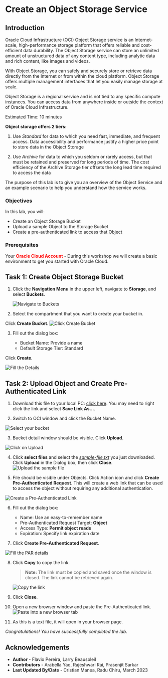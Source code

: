 # Create an Object Storage Service

## Introduction

Oracle Cloud Infrastructure (OCI) Object Storage service is an Internet-scale, high-performance storage platform that offers reliable and cost-efficient data durability. The Object Storage service can store an unlimited amount of unstructured data of any content type, including analytic data and rich content, like images and videos.

With Object Storage, you can safely and securely store or retrieve data directly from the Internet or from within the cloud platform. Object Storage offers multiple management interfaces that let you easily manage storage at scale.

Object Storage is a regional service and is not tied to any specific compute instances. You can access data from anywhere inside or outside the context of Oracle Cloud Infrastructure.

Estimated Time: 10 minutes

[](youtube:ci-U-174T_8)

**Object storage offers 2 tiers:**

1. Use *Standard* for data to which you need fast, immediate, and frequent access. Data accessibility and performance justify a higher price point to store data in the Object Storage

2. Use *Archive* for data to which you seldom or rarely access, but that must be retained and preserved for long periods of time. The cost efficiency of the Archive Storage tier offsets the long lead time required to access the data

The purpose of this lab is to give you an overview of the Object Service and an example scenario to help you understand how the service works.

### Objectives

In this lab, you will:
- Create an Object Storage Bucket
- Upload a sample Object to the Storage Bucket
- Create a pre-authenticated link to access that Object

### Prerequisites

Your **<font color="red">Oracle Cloud Account</font>** - During this workshop we will create a basic environment to get you started with Oracle Cloud.


## Task 1: Create Object Storage Bucket

1. Click the **Navigation Menu** in the upper left, navigate to **Storage**, and select **Buckets**.

	![Navigate to Buckets](images/storage-buckets.png " ")

2. Select the compartment that you want to create your bucket in. 
 
  Click **Create Bucket**.
  ![Click Create Bucket](images/create-bucket.png " ")

3. Fill out the dialog box:

    - Bucket Name: Provide a name
    - Default Storage Tier: Standard

  Click **Create**.

  ![Fill the Details](images/bucket-details.png " ")


## Task 2: Upload Object and Create Pre-Authenticated Link

1. Download this file to your local PC: [click here](https://objectstorage.us-ashburn-1.oraclecloud.com/p/FJ8cOXrQeIJeOHR0b6U_5wUrRgwNPEQjsd80tpMMpc_HV2ROskAhOZ-yVuptKjUj/n/c4u04/b/oci-library/o/sample-file.txt). You may need to right click the link and select **Save Link As...**.

2. Switch to OCI window and click the Bucket Name.

  ![Select your bucket](images/buckets.png " ")

3. Bucket detail window should be visible. Click **Upload**.

  ![Click on Upload](images/upload.png " ")

4. Click **select files** and select the *[sample-file.txt](https://objectstorage.us-ashburn-1.oraclecloud.com/p/FJ8cOXrQeIJeOHR0b6U_5wUrRgwNPEQjsd80tpMMpc_HV2ROskAhOZ-yVuptKjUj/n/c4u04/b/oci-library/o/sample-file.txt)* you just downloaded. Click **Upload** in the Dialog box, then click **Close**.
  ![Upload the sample file](images/upload-sample-file.png)

5. File should be visible under Objects. Click Action icon and click **Create Pre-Authenticated Request**. This will create a web link that can be used to access the object without requiring any additional authentication.

  ![Create a Pre-Authenticated Link](images/create-par.png " ")

6. Fill out the dialog box:

    - Name: Use an easy-to-remember name
    - Pre-Authenticated Request Target: **Object**
    - Access Type: **Permit object reads**
    - Expiration: Specify link expiration date

7. Click **Create Pre-Authenticated Request**.

  ![Fill the PAR details](images/par-details.png " ")

8. Click **Copy** to copy the link.

    >**Note:** The link must be copied and saved once the window is closed. The link cannot be retrieved again.
  
    ![Copy the link](images/copy-par.png " ")

9. Click **Close**.

10. Open a new browser window and paste the Pre-Authenticated link.
  ![Paste into a new browser tab](images/open-par.png " ")

11. As this is a text file, it will open in your browser page.

_Congratulations! You have successfully completed the lab._

## Acknowledgements

- **Author** - Flavio Pereira, Larry Beausoleil 
- **Contributors** - Arabella Yao, Rajeshwari Rai, Prasenjit Sarkar
- **Last Updated By/Date** - Cristian Manea, Radu Chiru, March 2023

